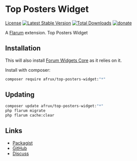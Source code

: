 # Top Posters Widget

[License](https://img.shields.io/badge/license-MIT-blue.svg?style=flat-square) [![Latest Stable Version](https://img.shields.io/packagist/v/afrux/top-posters-widget.svg?style=flat-square)](https://packagist.org/packages/afrux/top-posters-widget) [![Total Downloads](https://img.shields.io/packagist/dt/afrux/top-posters-widget.svg?style=flat-square)](https://packagist.org/packages/afrux/top-posters-widget) [![donate](https://img.shields.io/badge/donate-buy%20me%20a%20coffee-%23ffde39?style=flat-square)](https://www.buymeacoffee.com/sycho)

A [Flarum](http://flarum.org) extension. Top Posters Widget

## Installation

This will also install [Forum Widgets Core](https://github.com/afrux/forum-widgets-core) as it relies on it.

Install with composer:

```sh
composer require afrux/top-posters-widget:"*"
```

## Updating

```sh
composer update afrux/top-posters-widget:"*"
php flarum migrate
php flarum cache:clear
```

## Links

- [Packagist](https://packagist.org/packages/afrux/top-posters-widget)
- [GitHub](https://github.com/afrux/top-posters-widget)
- [Discuss](https://discuss.flarum.org/d/PUT_DISCUSS_SLUG_HERE)

